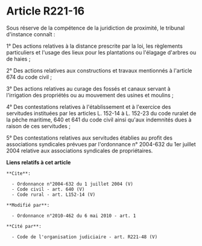 # Article R221-16

Sous réserve de la compétence de la juridiction de proximité, le tribunal d'instance connaît : 

1° Des actions relatives à la distance prescrite par la loi, les règlements particuliers et l'usage des lieux pour les
plantations ou l'élagage d'arbres ou de haies ; 

2° Des actions relatives aux constructions et travaux mentionnés à l'article 674 du code civil ; 

3° Des actions relatives au curage des fossés et canaux servant à l'irrigation des propriétés ou au mouvement des usines et
moulins ; 

4° Des contestations relatives à l'établissement et à l'exercice des servitudes instituées par les articles L. 152-14 à L.
152-23 du code ruralet de la pêche maritime, 640 et 641 du code civil ainsi qu'aux indemnités dues à raison de ces
servitudes ; 

5° Des contestations relatives aux servitudes établies au profit des associations syndicales prévues par l'ordonnance n°
2004-632 du 1er juillet 2004 relative aux associations syndicales de propriétaires.

**Liens relatifs à cet article**

	**Cite**:

	  - Ordonnance n°2004-632 du 1 juillet 2004 (V)
	  - Code civil - art. 640 (V)
	  - Code rural - art. L152-14 (V)

	**Modifié par**:

	  - Ordonnance n°2010-462 du 6 mai 2010 - art. 1

	**Cité par**:

	  - Code de l'organisation judiciaire - art. R221-48 (V)
